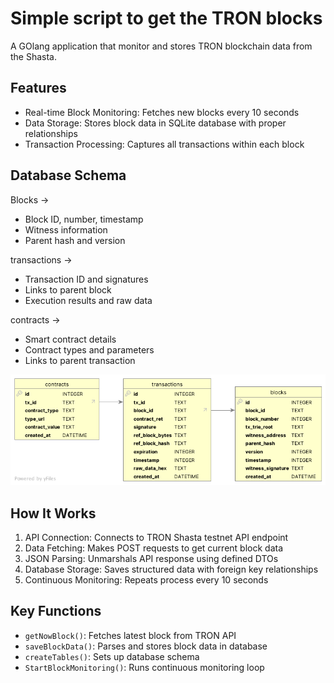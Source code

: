 # Simple script to get the TRON blocks

A GOlang application that monitor and stores TRON blockchain data from the Shasta.

## Features

- Real-time Block Monitoring: Fetches new blocks every 10 seconds
- Data Storage: Stores block data in SQLite database with proper relationships
- Transaction Processing: Captures all transactions within each block

## Database Schema 

Blocks ->

- Block ID, number, timestamp
- Witness information
- Parent hash and version

transactions ->

- Transaction ID and signatures
- Links to parent block
- Execution results and raw data

contracts ->

- Smart contract details
- Contract types and parameters
- Links to parent transaction

![Database Schema Photo](./block.png)

## How It Works

1. API Connection: Connects to TRON Shasta testnet API endpoint
2. Data Fetching: Makes POST requests to get current block data
3. JSON Parsing: Unmarshals API response using defined DTOs
4. Database Storage: Saves structured data with foreign key relationships
5. Continuous Monitoring: Repeats process every 10 seconds

## Key Functions

- `getNowBlock()`: Fetches latest block from TRON API
- `saveBlockData()`: Parses and stores block data in database
- `createTables()`: Sets up database schema
- `StartBlockMonitoring()`: Runs continuous monitoring loop
